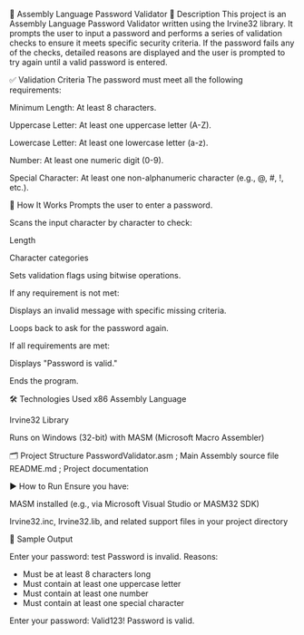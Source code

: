🔐 Assembly Language Password Validator
📌 Description
This project is an Assembly Language Password Validator written using the Irvine32 library. It prompts the user to input a password and performs a series of validation checks to ensure it meets specific security criteria. If the password fails any of the checks, detailed reasons are displayed and the user is prompted to try again until a valid password is entered.

✅ Validation Criteria
The password must meet all the following requirements:

Minimum Length: At least 8 characters.

Uppercase Letter: At least one uppercase letter (A-Z).

Lowercase Letter: At least one lowercase letter (a-z).

Number: At least one numeric digit (0-9).

Special Character: At least one non-alphanumeric character (e.g., @, #, !, etc.).

🧠 How It Works
Prompts the user to enter a password.

Scans the input character by character to check:

Length

Character categories

Sets validation flags using bitwise operations.

If any requirement is not met:

Displays an invalid message with specific missing criteria.

Loops back to ask for the password again.

If all requirements are met:

Displays "Password is valid."

Ends the program.

🛠 Technologies Used
x86 Assembly Language

Irvine32 Library

Runs on Windows (32-bit) with MASM (Microsoft Macro Assembler)

🗂 Project Structure
PasswordValidator.asm   ; Main Assembly source file
README.md               ; Project documentation

▶️ How to Run
Ensure you have:

MASM installed (e.g., via Microsoft Visual Studio or MASM32 SDK)

Irvine32.inc, Irvine32.lib, and related support files in your project directory

📸 Sample Output

Enter your password: test
Password is invalid. Reasons:
 - Must be at least 8 characters long
 - Must contain at least one uppercase letter
 - Must contain at least one number
 - Must contain at least one special character

Enter your password: Valid123!
Password is valid.

